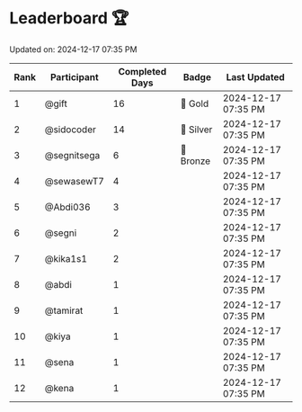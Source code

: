 # Leaderboard 🏆

Updated on: 2024-12-17 07:35 PM

| Rank | Participant       | Completed Days | Badge      | Last Updated         |
|------|-------------------|----------------|------------|----------------------|
| 1    | @gift             | 16             | 🏅 Gold     | 2024-12-17 07:35 PM |
| 2    | @sidocoder        | 14             | 🥈 Silver   | 2024-12-17 07:35 PM |
| 3    | @segnitsega       | 6              | 🥉 Bronze   | 2024-12-17 07:35 PM |
| 4    | @sewasewT7        | 4              |            | 2024-12-17 07:35 PM |
| 5    | @Abdi036          | 3              |            | 2024-12-17 07:35 PM |
| 6    | @segni            | 2              |            | 2024-12-17 07:35 PM |
| 7    | @kika1s1          | 2              |            | 2024-12-17 07:35 PM |
| 8    | @abdi             | 1              |            | 2024-12-17 07:35 PM |
| 9    | @tamirat          | 1              |            | 2024-12-17 07:35 PM |
| 10   | @kiya             | 1              |            | 2024-12-17 07:35 PM |
| 11   | @sena             | 1              |            | 2024-12-17 07:35 PM |
| 12   | @kena             | 1              |            | 2024-12-17 07:35 PM |

